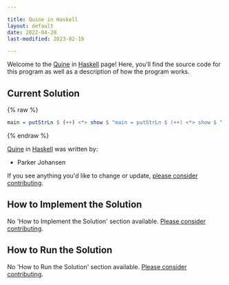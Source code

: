 ```yaml
---

title: Quine in Haskell
layout: default
date: 2022-04-28
last-modified: 2023-02-19

---
```


Welcome to the [Quine](https://sampleprograms.io/projects/quine) in [Haskell](https://sampleprograms.io/languages/haskell) page! Here, you'll find the source code for this program as well as a description of how the program works.

## Current Solution

{% raw %}

```haskell
main = putStrLn $ (++) <*> show $ "main = putStrLn $ (++) <*> show $ "
```

{% endraw %}

[Quine](https://sampleprograms.io/projects/quine) in [Haskell](https://sampleprograms.io/languages/haskell) was written by:

- Parker Johansen

If you see anything you'd like to change or update, [please consider contributing](https://github.com/TheRenegadeCoder/sample-programs).

## How to Implement the Solution

No 'How to Implement the Solution' section available. [Please consider contributing](https://github.com/TheRenegadeCoder/sample-programs-website).

## How to Run the Solution

No 'How to Run the Solution' section available. [Please consider contributing](https://github.com/TheRenegadeCoder/sample-programs-website).
